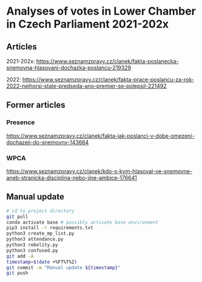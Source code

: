 # Analyses of votes in Lower Chamber in Czech Parliament 2021-202x

## Articles
2021-202x: https://www.seznamzpravy.cz/clanek/fakta-poslanecka-snemovna-hlasovani-dochazka-poslancu-219329

2022: https://www.seznamzpravy.cz/clanek/fakta-prace-poslancu-za-rok-2022-nejhorsi-stale-predseda-ano-premier-se-polepsil-221492 

## Former articles
### Presence
https://www.seznamzpravy.cz/clanek/fakta-jak-poslanci-v-dobe-omezeni-dochazeji-do-snemovny-143664

### WPCA
https://www.seznamzpravy.cz/clanek/kdo-s-kym-hlasoval-ve-snemovne-aneb-stranicka-disciplina-nebo-jine-ambice-176641

## Manual update
```bash
# cd to project directory
git pull
conda activate base # possibly activate base environment
pip3 install -r requirements.txt
python3 create_mp_list.py
python3 attendance.py
python3 rebelity.py
python3 confused.py
git add -A
timestamp=$(date +%FT%T%Z)
git commit -m "Manual update ${timestamp}"
git push
```
